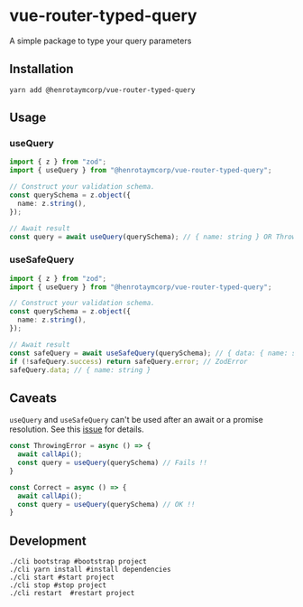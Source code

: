 # vue-router-typed-query
A simple package to type your query parameters

## Installation
```shell
yarn add @henrotaymcorp/vue-router-typed-query
```

## Usage

### useQuery
```typescript
import { z } from "zod";
import { useQuery } from "@henrotaymcorp/vue-router-typed-query";

// Construct your validation schema.
const querySchema = z.object({
  name: z.string(),
});

// Await result
const query = await useQuery(querySchema); // { name: string } OR Throws error if invalid
```

### useSafeQuery
```typescript
import { z } from "zod";
import { useQuery } from "@henrotaymcorp/vue-router-typed-query";

// Construct your validation schema.
const querySchema = z.object({
  name: z.string(),
});

// Await result
const safeQuery = await useSafeQuery(querySchema); // { data: { name: string } | ZodError, success: boolean }
if (!safeQuery.success) return safeQuery.error; // ZodError
safeQuery.data; // { name: string }
```

## Caveats
`useQuery` and `useSafeQuery` can't be used after an await or a promise resolution. See this [issue](https://github.com/vuejs/router/issues/257) for details.
```typescript
const ThrowingError = async () => {
  await callApi();
  const query = useQuery(querySchema) // Fails !!
}
```
```typescript
const Correct = async () => {
  await callApi();
  const query = useQuery(querySchema) // OK !!
}
```

## Development
```shell
./cli bootstrap #bootstrap project
./cli yarn install #install dependencies
./cli start #start project
./cli stop #stop project
./cli restart  #restart project
```